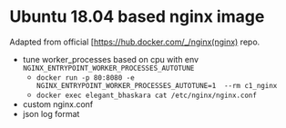 # Ubuntu 18.04 based nginx image

Adapted from official [https://hub.docker.com/_/nginx(nginx) repo.

* tune worker_processes based on cpu with env `NGINX_ENTRYPOINT_WORKER_PROCESSES_AUTOTUNE`
  * `docker run -p 80:8080 -e NGINX_ENTRYPOINT_WORKER_PROCESSES_AUTOTUNE=1  --rm c1_nginx`
  * `docker exec elegant_bhaskara cat /etc/nginx/nginx.conf`
* custom nginx.conf
* json log format
